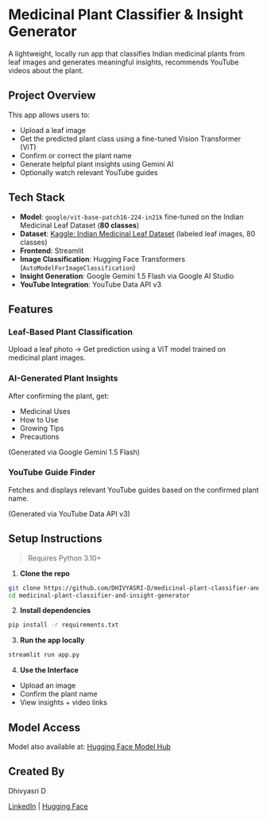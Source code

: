 # Medicinal Plant Classifier & Insight Generator

A lightweight, locally run app that classifies Indian medicinal plants from leaf images and generates meaningful insights, recommends YouTube videos about the plant.

## Project Overview

This app allows users to:

* Upload a leaf image
* Get the predicted plant class using a fine-tuned Vision Transformer (ViT)
* Confirm or correct the plant name
* Generate helpful plant insights using Gemini AI
* Optionally watch relevant YouTube guides


## Tech Stack

* **Model**: `google/vit-base-patch16-224-in21k` fine-tuned on the Indian Medicinal Leaf Dataset (**80 classes**)
* **Dataset**: [Kaggle: Indian Medicinal Leaf Dataset](https://www.kaggle.com/datasets/aryashah2k/indian-medicinal-leaves-dataset) (labeled leaf images, 80 classes)
* **Frontend**: Streamlit
* **Image Classification**: Hugging Face Transformers (`AutoModelForImageClassification`)
* **Insight Generation**: Google Gemini 1.5 Flash via Google AI Studio
* **YouTube Integration**: YouTube Data API v3


## Features

### Leaf-Based Plant Classification

Upload a leaf photo -> Get prediction using a ViT model trained on medicinal plant images.

### AI-Generated Plant Insights

After confirming the plant, get:

* Medicinal Uses
* How to Use
* Growing Tips
* Precautions

(Generated via Google Gemini 1.5 Flash)

### YouTube Guide Finder

Fetches and displays relevant YouTube guides based on the confirmed plant name.

(Generated via YouTube Data API v3)

## Setup Instructions

> Requires Python 3.10+

1. **Clone the repo**

```bash
git clone https://github.com/DHIVYASRI-D/medicinal-plant-classifier-and-insight-generator.git
cd medicinal-plant-classifier-and-insight-generator
```

2. **Install dependencies**

```bash
pip install -r requirements.txt
```

3. **Run the app locally**

```bash
streamlit run app.py
```

4. **Use the Interface**

* Upload an image
* Confirm the plant name
* View insights + video links

## Model Access

Model also available at: [Hugging Face Model Hub](https://huggingface.co/dhivyasri-d/vit-plant-classifier)


## Created By

Dhivyasri D

[LinkedIn](www.linkedin.com/in/dhivyasri-d) | [Hugging Face](https://huggingface.co/dhivyasri-d) 

